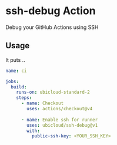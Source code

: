 # ssh-debug Action

Debug your GitHub Actions using SSH

## Usage

It puts ..

```yaml
name: ci

jobs:
  build:
    runs-on: ubicloud-standard-2
    steps:
      - name: Checkout
        uses: actions/checkout@v4
    
      - name: Enable ssh for runner
        uses: ubicloud/ssh-debug@v1
        with:
          public-ssh-key: <YOUR_SSH_KEY>
```